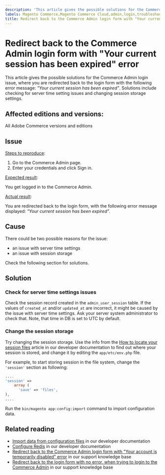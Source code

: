 ```yaml
---
description: 'This article gives the possible solutions for the Commerce Admin login issue, where you are redirected back to the login form with the following error message: *"Your current session has been expired"*. Solutions include checking for server time setting issues and changing session storage settings.'
labels: Magento Commerce,Magento Commerce Cloud,admin,login,troubleshooting,Adobe Commerce,cloud infrastructure
title: Redirect back to the Commerce Admin login form with "Your current session has been expired" error
---
```


# Redirect back to the Commerce Admin login form with "Your current session has been expired" error

This article gives the possible solutions for the Commerce Admin login issue, where you are redirected back to the login form with the following error message: *"Your current session has been expired"*. Solutions include checking for server time setting issues and changing session storage settings.

## Affected editions and versions:

All Adobe Commerce versions and editions

## Issue

<u>Steps to reproduce</u>:

1. Go to the Commerce Admin page.
1. Enter your credentials and click Sign in.

<u>Expected result</u>:

You get logged in to the Commerce Admin.

<u>Actual result</u>:

You are redirected back to the login form, with the following error message displayed: *"Your current session has been expired"*.

## Cause

There could be two possible reasons for the issue:

* an issue with server time settings
* an issue with session storage

Check the following section for solutions.

## Solution

### Check for server time settings issues

Check the session record created in the `admin_user_session` table. If the values of `created_at` and/or `updated_at` are incorrect, it might be caused by the issue with server time settings. Ask your server system administrator to check that. Note, that time in DB is set to UTC by default.

### Change the session storage

Try changing the session storage. Use the info from the [How to locate your session files](https://devdocs.magento.com/guides/v2.3/config-guide/sessions.html) article in our developer documentation to find out where your session is stored, and change it by editing the `app/etc/env.php` file.

For example, to start storing session in the file system, change the `'session'` section as following:

```php
....
'session' =>
    array (
      'save' => 'files',
),
....
```

Run the `bin/magento app:config:import` command to import configuration data.


## Related reading

* [Import data from configuration files](https://devdocs.magento.com/guides/v2.3/config-guide/cli/config-cli-subcommands-config-mgmt-import.html) in our developer documentation
* [Configure Redis](https://devdocs.magento.com/guides/v2.3/config-guide/redis/config-redis.html) in our developer documentation
* [Redirect back to the Commerce Admin login form with "Your account is temporarily disabled" error](https://support.magento.com/hc/en-us/articles/360028606831) in our support knowledge base
* [Redirect back to the login form with no error, when trying to login to the Commerce Admin](https://support.magento.com/hc/en-us/articles/360028606711) in our support knowledge base